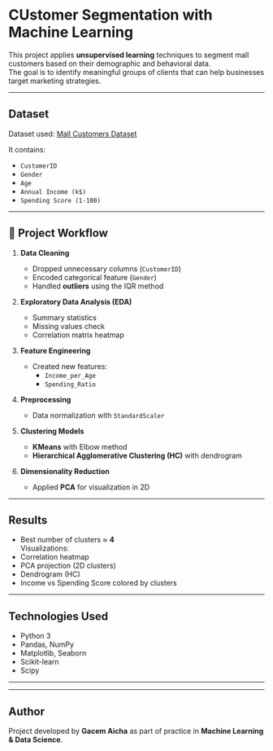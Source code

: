 # CUstomer Segmentation with Machine Learning

This project applies **unsupervised learning** techniques to segment mall customers based on their demographic and behavioral data.  
The goal is to identify meaningful groups of clients that can help businesses target marketing strategies.

---

## Dataset
Dataset used: [Mall Customers Dataset](https://www.kaggle.com/datasets/shwetabh123/mall-customers)

It contains:
- `CustomerID`
- `Gender`
- `Age`
- `Annual Income (k$)`
- `Spending Score (1-100)`

---

## 🔧 Project Workflow
1. **Data Cleaning**  
   - Dropped unnecessary columns (`CustomerID`)  
   - Encoded categorical feature (`Gender`)  
   - Handled **outliers** using the IQR method  

2. **Exploratory Data Analysis (EDA)**  
   - Summary statistics  
   - Missing values check  
   - Correlation matrix heatmap  

3. **Feature Engineering**  
   - Created new features:  
     - `Income_per_Age`  
     - `Spending_Ratio`  

4. **Preprocessing**  
   - Data normalization with `StandardScaler`  

5. **Clustering Models**  
   - **KMeans** with Elbow method  
   - **Hierarchical Agglomerative Clustering (HC)** with dendrogram  

6. **Dimensionality Reduction**  
   - Applied **PCA** for visualization in 2D  


---

##  Results
- Best number of clusters ≈ **4**  
Visualizations:
- Correlation heatmap  
- PCA projection (2D clusters)  
- Dendrogram (HC)  
- Income vs Spending Score colored by clusters  

---

## Technologies Used
- Python 3  
- Pandas, NumPy  
- Matplotlib, Seaborn  
- Scikit-learn  
- Scipy  

---

---

##  Author
Project developed by **Gacem Aicha** as part of practice in **Machine Learning & Data Science**.
